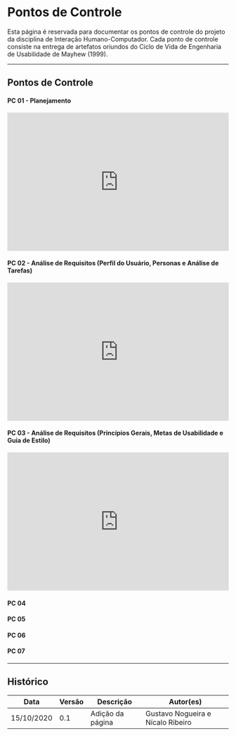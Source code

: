 # Pontos de Controle

Esta página é reservada para documentar os pontos de controle do projeto da disciplina de Interação Humano-Computador. Cada ponto de controle consiste na entrega de artefatos oriundos do Ciclo de Vida de Engenharia de Usabilidade de Mayhew (1999).

---

## Pontos de Controle

#### PC 01 - Planejamento

<div style="display:flex; justify-content:space-around">
    <iframe width="560" height="315" src="https://www.youtube.com/embed/gShENhYlW_0" frameborder="0" allow="accelerometer; autoplay; clipboard-write; encrypted-media; gyroscope; picture-in-picture" allowfullscreen></iframe>
</div>

#### PC 02 - Análise de Requisitos (Perfil do Usuário, Personas e Análise de Tarefas)

<div style="display:flex; justify-content:space-around">
    <iframe width="560" height="315" src="https://www.youtube.com/embed/59qKCfbt2ks" frameborder="0" allow="accelerometer; autoplay; clipboard-write; encrypted-media; gyroscope; picture-in-picture" allowfullscreen></iframe>
</div>

#### PC 03 - Análise de Requisitos (Princípios Gerais, Metas de Usabilidade e Guia de Estilo)

<div style="display:flex; justify-content:space-around">
    <iframe width="560" height="315" src="https://www.youtube.com/embed/WGC2biibq_Q" frameborder="0" allow="accelerometer; autoplay; clipboard-write; encrypted-media; gyroscope; picture-in-picture" allowfullscreen></iframe>
</div>

#### PC 04

#### PC 05

#### PC 06

#### PC 07

---

## Histórico

| Data       | Versão | Descrição        | Autor(es)                         |
| ---------- | ------ | ---------------- | --------------------------------- |
| 15/10/2020 | 0.1    | Adição da página | Gustavo Nogueira e Nícalo Ribeiro |
